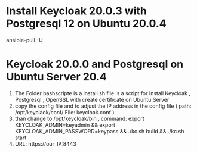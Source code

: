 # Install Keycloak 20.0.3 with Postgresql 12 on Ubuntu 20.0.4

ansible-pull -U 



# Keycloak 20.0.0 and Postgresql on Ubuntu Server 20.4
1. The Folder bashscripte is a install.sh file is a script for Install Keycloak , Postgresql , OpenSSL with create certificate on Ubuntu Server 
2. copy the config file and to adjust the IP address in the config file ( path: /opt/keyclaok/conf/ File: keycloak.conf ) 
3. than change to /opt/keycloak/bin , command: export KEYCLOAK_ADMIN=keyadmin && export KEYCLOAK_ADMIN_PASSWORD=keypass && ./kc.sh build && ./kc.sh start 
4. URL: https://our_IP:8443 
